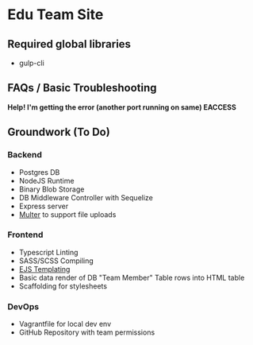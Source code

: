 # Edu Team Site

## Required global libraries

* gulp-cli

## FAQs / Basic Troubleshooting

**Help! I'm getting the error (another port running on same) EACCESS**

## Groundwork (To Do)

### Backend
* Postgres DB
* NodeJS Runtime
* Binary Blob Storage
* DB Middleware Controller with Sequelize
* Express server
* [Multer](https://github.com/expressjs/multer) to support file uploads

### Frontend
* Typescript Linting
* SASS/SCSS Compiling
* [EJS Templating](https://ejs.co/)
* Basic data render of DB "Team Member" Table rows into HTML table
* Scaffolding for stylesheets

### DevOps
* Vagrantfile for local dev env
* GitHub Repository with team permissions